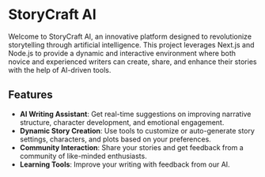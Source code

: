 # StoryCraft AI

Welcome to StoryCraft AI, an innovative platform designed to revolutionize storytelling through artificial intelligence. This project leverages Next.js and Node.js to provide a dynamic and interactive environment where both novice and experienced writers can create, share, and enhance their stories with the help of AI-driven tools.

## Features

- **AI Writing Assistant**: Get real-time suggestions on improving narrative structure, character development, and emotional engagement.
- **Dynamic Story Creation**: Use tools to customize or auto-generate story settings, characters, and plots based on your preferences.
- **Community Interaction**: Share your stories and get feedback from a community of like-minded enthusiasts.
- **Learning Tools**: Improve your writing with feedback from our AI.



